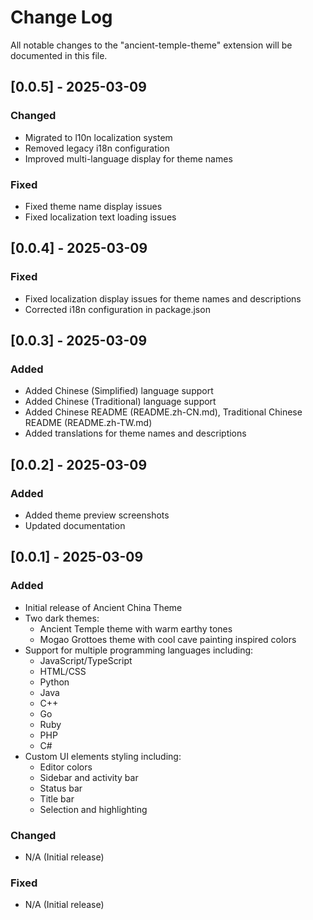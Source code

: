 # Change Log

All notable changes to the "ancient-temple-theme" extension will be documented in this file.

## [0.0.5] - 2025-03-09

### Changed
- Migrated to l10n localization system
- Removed legacy i18n configuration
- Improved multi-language display for theme names

### Fixed
- Fixed theme name display issues
- Fixed localization text loading issues

## [0.0.4] - 2025-03-09

### Fixed
- Fixed localization display issues for theme names and descriptions
- Corrected i18n configuration in package.json

## [0.0.3] - 2025-03-09

### Added

- Added Chinese (Simplified) language support
- Added Chinese (Traditional) language support
- Added Chinese README (README.zh-CN.md), Traditional Chinese README (README.zh-TW.md)
- Added translations for theme names and descriptions

## [0.0.2] - 2025-03-09

### Added

- Added theme preview screenshots
- Updated documentation

## [0.0.1] - 2025-03-09

### Added

- Initial release of Ancient China Theme
- Two dark themes:
  - Ancient Temple theme with warm earthy tones
  - Mogao Grottoes theme with cool cave painting inspired colors
- Support for multiple programming languages including:
  - JavaScript/TypeScript
  - HTML/CSS
  - Python
  - Java
  - C++
  - Go
  - Ruby
  - PHP
  - C#
- Custom UI elements styling including:
  - Editor colors
  - Sidebar and activity bar
  - Status bar
  - Title bar
  - Selection and highlighting

### Changed

- N/A (Initial release)

### Fixed

- N/A (Initial release)
